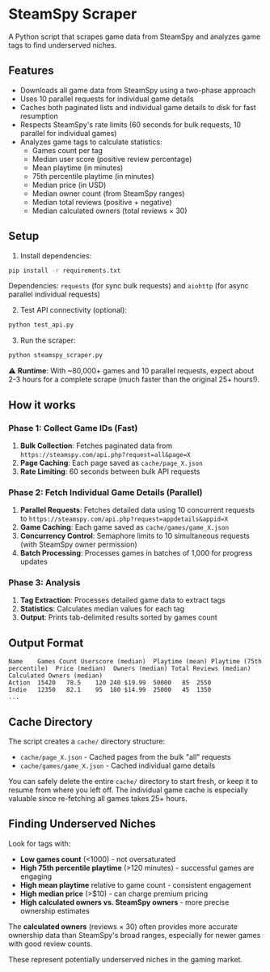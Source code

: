 # SteamSpy Scraper

A Python script that scrapes game data from SteamSpy and analyzes game tags to find underserved niches.

## Features

- Downloads all game data from SteamSpy using a two-phase approach
- Uses 10 parallel requests for individual game details
- Caches both paginated lists and individual game details to disk for fast resumption
- Respects SteamSpy's rate limits (60 seconds for bulk requests, 10 parallel for individual games)
- Analyzes game tags to calculate statistics:
  - Games count per tag
  - Median user score (positive review percentage)
  - Mean playtime (in minutes)
  - 75th percentile playtime (in minutes)
  - Median price (in USD)
  - Median owner count (from SteamSpy ranges)
  - Median total reviews (positive + negative)
  - Median calculated owners (total reviews × 30)

## Setup

1. Install dependencies:

```bash
pip install -r requirements.txt
```

Dependencies: `requests` (for sync bulk requests) and `aiohttp` (for async parallel individual requests)

2. Test API connectivity (optional):

```bash
python test_api.py
```

3. Run the scraper:

```bash
python steamspy_scraper.py
```

⚠️ **Runtime**: With ~80,000+ games and 10 parallel requests, expect about 2-3 hours for a complete scrape (much faster than the original 25+ hours!).

## How it works

### Phase 1: Collect Game IDs (Fast)

1. **Bulk Collection**: Fetches paginated data from `https://steamspy.com/api.php?request=all&page=X`
2. **Page Caching**: Each page saved as `cache/page_X.json`
3. **Rate Limiting**: 60 seconds between bulk API requests

### Phase 2: Fetch Individual Game Details (Parallel)

1. **Parallel Requests**: Fetches detailed data using 10 concurrent requests to `https://steamspy.com/api.php?request=appdetails&appid=X`
2. **Game Caching**: Each game saved as `cache/games/game_X.json`
3. **Concurrency Control**: Semaphore limits to 10 simultaneous requests (with SteamSpy owner permission)
4. **Batch Processing**: Processes games in batches of 1,000 for progress updates

### Phase 3: Analysis

1. **Tag Extraction**: Processes detailed game data to extract tags
2. **Statistics**: Calculates median values for each tag
3. **Output**: Prints tab-delimited results sorted by games count

## Output Format

```
Name	Games Count	Userscore (median)	Playtime (mean)	Playtime (75th percentile)	Price (median)	Owners (median)	Total Reviews (median)	Calculated Owners (median)
Action	15420	78.5	120	240	$19.99	50000	85	2550
Indie	12350	82.1	95	180	$14.99	25000	45	1350
...
```

## Cache Directory

The script creates a `cache/` directory structure:

- `cache/page_X.json` - Cached pages from the bulk "all" requests
- `cache/games/game_X.json` - Cached individual game details

You can safely delete the entire `cache/` directory to start fresh, or keep it to resume from where you left off. The individual game cache is especially valuable since re-fetching all games takes 25+ hours.

## Finding Underserved Niches

Look for tags with:

- **Low games count** (<1000) - not oversaturated
- **High 75th percentile playtime** (>120 minutes) - successful games are engaging
- **High mean playtime** relative to game count - consistent engagement
- **High median price** (>$10) - can charge premium pricing
- **High calculated owners vs. SteamSpy owners** - more precise ownership estimates

The **calculated owners** (reviews × 30) often provides more accurate ownership data than SteamSpy's broad ranges, especially for newer games with good review counts.

These represent potentially underserved niches in the gaming market.
